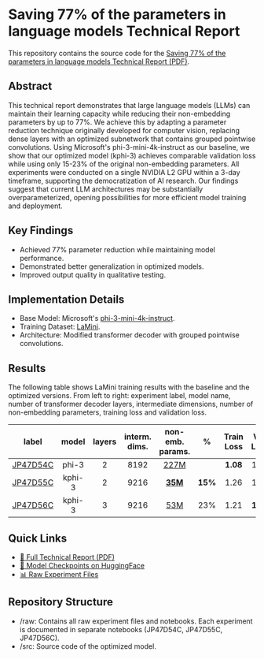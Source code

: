 # Saving 77\% of the parameters in language models Technical Report
This repository contains the source code for the [Saving 77\% of the parameters in language models Technical Report (PDF)](https://www.researchgate.net/publication/360226228_Grouped_Pointwise_Convolutions_Reduce_Parameters_in_Convolutional_Neural_Networks).

## Abstract
This technical report demonstrates that large language models (LLMs) can maintain their learning capacity while reducing their non-embedding parameters by up to 77\%. We achieve this by adapting a parameter reduction technique originally developed for computer vision, replacing dense layers with an optimized subnetwork that contains grouped pointwise convolutions. Using Microsoft's phi-3-mini-4k-instruct as our baseline, we show that our optimized model (kphi-3) achieves comparable validation loss while using only 15-23\% of the original non-embedding parameters. All experiments were conducted on a single NVIDIA L2 GPU within a 3-day timeframe, supporting the democratization of AI research. Our findings suggest that current LLM architectures may be substantially overparameterized, opening possibilities for more efficient model training and deployment.

## Key Findings
- Achieved 77% parameter reduction while maintaining model performance.
- Demonstrated better generalization in optimized models.
- Improved output quality in qualitative testing.

## Implementation Details
- Base Model: Microsoft's [phi-3-mini-4k-instruct](https://huggingface.co/microsoft/Phi-3-mini-4k-instruct).
- Training Dataset: [LaMini](https://huggingface.co/datasets/MBZUAI/LaMini-instruction).
- Architecture: Modified transformer decoder with grouped pointwise convolutions.

## Results
The following table shows LaMini training results with the baseline and the optimized versions. From left to right: experiment label, model name, number of transformer decoder layers, intermediate dimensions, number of non-embedding parameters, training loss and validation loss.

| label | model | layers | interm. dims. | non-emb. params. | % | Train Loss | Val. Loss |
|:-----:|:------:|:-------:|:-------------:|:----------------:|:---:|:----------:|:----------:|
| [JP47D54C](https://github.com/joaopauloschuler/less-parameters-llm/tree/main/raw/JP47D54C_Baseline_2T.ipynb) | phi-3 | 2 | 8192 | [227M](https://huggingface.co/schuler/experimental-JP47D54C) | | **1.08** | 1.58 |
| [JP47D55C](https://github.com/joaopauloschuler/less-parameters-llm/tree/main/raw/JP47D55C_kphi3_2T.ipynb) | kphi-3 | 2 | 9216 | [**35M**](https://huggingface.co/schuler/experimental-JP47D55C) | **15%** | 1.26 | 1.60 |
| [JP47D56C](https://github.com/joaopauloschuler/less-parameters-llm/tree/main/raw/JP47D56C_kphi3_3T.ipynb) | kphi-3 | 3 | 9216 | [53M](https://huggingface.co/schuler/experimental-JP47D56C) | 23% | 1.21 | **1.57** |

## Quick Links
- [📄 Full Technical Report (PDF)](https://www.researchgate.net/publication/360226228_Grouped_Pointwise_Convolutions_Reduce_Parameters_in_Convolutional_Neural_Networks)
- [🤗 Model Checkpoints on HuggingFace](https://huggingface.co/schuler/)
- [📊 Raw Experiment Files](https://github.com/joaopauloschuler/less-parameters-llm/tree/main/raw)

## Repository Structure
- /raw: Contains all raw experiment files and notebooks. Each experiment is documented in separate notebooks (JP47D54C, JP47D55C, JP47D56C).
- /src: Source code of the optimized model.
